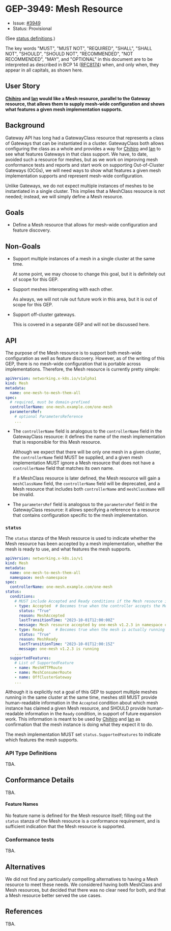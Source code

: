 # GEP-3949: Mesh Resource

* Issue: [#3949](https://github.com/kubernetes-sigs/gateway-api/issues/3949)
* Status: Provisional

(See [status definitions](../overview.md#gep-states).)

[Chihiro]: https://gateway-api.sigs.k8s.io/concepts/roles-and-personas/#chihiro
[Ian]: https://gateway-api.sigs.k8s.io/concepts/roles-and-personas/#ian
[Ana]: https//gateway-api.sigs.k8s.io/concepts/roles-and-personas/#ana

The key words "MUST", "MUST NOT", "REQUIRED", "SHALL", "SHALL NOT", "SHOULD",
"SHOULD NOT", "RECOMMENDED", "NOT RECOMMENDED", "MAY", and "OPTIONAL" in this
document are to be interpreted as described in BCP 14 ([RFC8174]) when, and
only when, they appear in all capitals, as shown here.

[RFC8174]: https://www.rfc-editor.org/rfc/rfc8174

## User Story

**[Chihiro] and [Ian] would like a Mesh resource,
parallel to the Gateway resource,
that allows them to
supply mesh-wide configuration
and
shows what features
a given mesh implementation supports.**

## Background

Gateway API has long had a GatewayClass resource
that represents a class of Gateways
that can be instantiated in a cluster.
GatewayClass both
allows configuring the class as a whole
and provides a way for [Chihiro] and [Ian] to see
what features Gateways in that class support.
We have,
to date,
avoided such a resource for meshes,
but as we work on
improving mesh conformance tests and reports
and start work on
supporting Out-of-Cluster Gateways (OCGs),
we will need ways to
show what features a given mesh implementation supports
and represent mesh-wide configuration.

Unlike Gateways, we do not expect
multiple instances of meshes to be instantiated
in a single cluster.
This implies that a MeshClass resource is not needed;
instead, we will simply define a Mesh resource.

## Goals

- Define a Mesh resource
  that allows for
  mesh-wide configuration
  and feature discovery.

## Non-Goals

- Support multiple instances of a mesh
  in a single cluster at the same time.

   At some point, we may choose to
   change this goal,
   but it is definitely out of scope
   for this GEP.

- Support meshes interoperating with each other.

   As always,
   we will not rule out future work
   in this area,
   but it is out of scope
   for this GEP.

- Support off-cluster gateways.

   This is covered in a separate GEP
   and will not be discussed here.

## API

The purpose
of the Mesh resource
is to support both
mesh-wide configuration
as well as feature discovery.
However,
as of the writing of this GEP,
there is
no mesh-wide configuration
that is portable across implementations.
Therefore,
the Mesh resource
is currently pretty simple:

```yaml
apiVersion: networking.x-k8s.io/v1alpha1
kind: Mesh
metadata:
  name: one-mesh-to-mesh-them-all
spec:
  # required, must be domain-prefixed
  controllerName: one-mesh.example.com/one-mesh
  parametersRef:
    # optional ParametersReference
    ...
```

- The `controllerName` field
  is analogous to
  the `controllerName` field
  in the GatewayClass resource:
  it defines the name
  of the mesh implementation
  that is responsible for
  this Mesh resource.

   Although we expect
   that there will be
   only one mesh
  in a given cluster, the
  `controllerName` field
  MUST be supplied,
  and a given mesh implementation
  MUST ignore
  a Mesh resource
  that does not have
  a `controllerName` field
  that matches its own name.

   If a MeshClass resource
   is later defined,
   the Mesh resource
   will gain a
   `meshClassName` field,
   the `controllerName` field
   will be deprecated,
   and a
   Mesh resource
   that includes
   both `controllerName` and `meshClassName`
   will be invalid.

- The `parametersRef` field
  is analogous to
  the `parametersRef` field
  in the GatewayClass resource:
  it allows specifying
  a reference to a resource
  that contains configuration
  specific to the mesh
  implementation.

### `status`

The `status` stanza
of the Mesh resource
is used to indicate
whether the Mesh resource
has been accepted by
a mesh implementation,
whether the mesh is
ready to use,
and
what features
the mesh supports.

```yaml
apiVersion: networking.x-k8s.io/v1
kind: Mesh
metadata:
  name: one-mesh-to-mesh-them-all
  namespace: mesh-namespace
spec:
  controllerName: one-mesh.example.com/one-mesh
status:
  conditions:
    # MUST include Accepted and Ready conditions if the Mesh resource is active.
    - type: Accepted  # Becomes true when the controller accepts the Mesh resource
      status: "True"
      reason: MeshAccepted
      lastTransitionTime: "2023-10-01T12:00:00Z"
      message: Mesh resource accepted by one-mesh v1.2.3 in namespace one-mesh
    - type: Ready     # Becomes true when the mesh is actually running
      status: "True"
      reason: MeshReady
      lastTransitionTime: "2023-10-01T12:00:15Z"
      message: one-mesh v1.2.3 is running
    ...
  supportedFeatures:
    # List of SupportedFeature
    - name: MeshHTTPRoute
    - name: MeshConsumerRoute
    - name: OffClusterGateway
    ...
```

Although it is
explicitly
not a goal of this GEP
to support multiple meshes
running in the same cluster at the same time,
meshes still MUST provide
human-readable information
in the `Accepted` condition
about which mesh instance
has claimed a given Mesh resource,
and SHOULD provide human-readable
information in the `Ready` condition,
in support of future expansion work.
This information is meant to be used
by [Chihiro] and [Ian] as confirmation
that the mesh instance
is doing what they expect it to do.

The mesh implementation
MUST set `status.SupportedFeatures`
to indicate which features
the mesh supports.

### API Type Definitions

TBA.

## Conformance Details

TBA.

#### Feature Names

No feature name is defined
for the Mesh resource itself;
filling out the `status` stanza
of the Mesh resource
is a conformance requirement,
and is sufficient indication
that the Mesh resource is supported.

### Conformance tests

TBA.

## Alternatives

We did not find any
particularly compelling alternatives
to having a Mesh resource
to meet these needs.
We considered having both
MeshClass and Mesh resources,
but decided that
there was no clear need for both,
and that a Mesh resource
better served the use cases.

## References

TBA.
